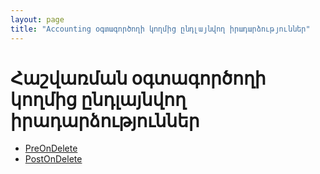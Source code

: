 ```yaml
---
layout: page
title: "Accounting օգտագործողի կողմից ընդլայնվող իրադարձություններ"
---
```


# Հաշվառման օգտագործողի կողմից ընդլայնվող իրադարձություններ

* [PreOnDelete](AccountingExtenderEvents/PreOnDelete.md)
* [PostOnDelete](AccountingExtenderEvents/PostOnDelete.md)




